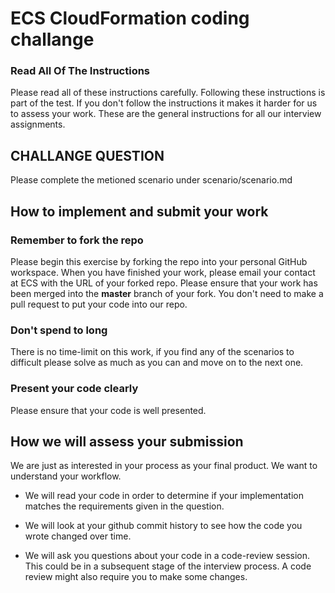# ECS CloudFormation coding challange

### Read All Of The Instructions

Please read all of these instructions carefully. Following these instructions is part of the test. If you don't follow the instructions it makes it harder for us to assess your work. These are the general instructions for all our interview assignments.


## CHALLANGE QUESTION
  Please complete the metioned scenario under scenario/scenario.md



## How to implement and submit your work

### Remember to fork the repo

Please begin this exercise by forking the repo into your personal GitHub workspace. When you have finished your work, please email your contact at ECS with the URL of your forked repo. Please ensure that your work has been merged into the **master** branch of your fork. You don't need to make a pull request to put your code into our repo.

### Don't spend to long

There is no time-limit on this work, if you find any of the scenarios to difficult please solve as much as you can and move on to the next one. 

### Present your code clearly

Please ensure that your code is well presented.

## How we will assess your submission

We are just as interested in your process as your final product. We want to understand your workflow.

* We will read your code in order to determine if your implementation matches the requirements given in the question.

* We will look at your github commit history to see how the code you wrote changed over time.

* We will ask you questions about your code in a code-review session. This could be in a subsequent stage of the interview process. A code review might also require you to make some changes.
